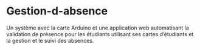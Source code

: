 # Gestion-d-absence
Un système avec la carte Arduino et une application web automatisant la validation de présence pour les étudiants utilisant ses cartes d’étudiants et la gestion et le suivi des absences. 
